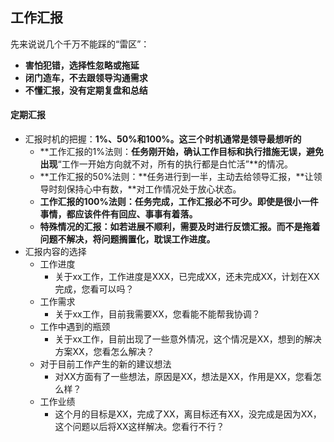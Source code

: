 ## 工作汇报

先来说说几个千万不能踩的“雷区”：

- **害怕犯错，选择性忽略或拖延** 
- **闭门造车，不去跟领导沟通需求** 
- **不懂汇报，没有定期复盘和总结** 

#### 定期汇报

- 汇报时机的把握：**1%、50%和100%。这三个时机通常是领导最想听的** 
    - **工作汇报的1%法则：**任务刚开始，确认工作目标和执行措施无误，避免出现**“工作一开始方向就不对，所有的执行都是白忙活”**的情况。
    - **工作汇报的50%法则：**任务进行到一半，主动去给领导汇报，**让领导时刻保持心中有数，**对工作情况处于放心状态。
    - **工作汇报的100%法则：**任务完成，工作汇报必不可少。即使是很小一件事情，都应该**件件有回应、事事有着落。**
    - **特殊情况的汇报：如若进展不顺利，需要及时进行反馈汇报。而不是拖着问题不解决，将问题搁置化，耽误工作进度。** 
- 汇报内容的选择
    - 工作进度
        - 关于xx工作，工作进度是XXX，已完成XX，还未完成XX，计划在XX完成，您看可以吗？
    - 工作需求
        - 关于xx工作，目前我需要XX，您看能不能帮我协调？
    - 工作中遇到的瓶颈
        - 关于xx工作，目前出现了一些意外情况，这个情况是XX，想到的解决方案XX，您看怎么解决？
    - 对于目前工作产生的新的建议想法
        - 对XX方面有了一些想法，原因是XX，想法是XX，作用是XX，您看怎么样？
    - 工作业绩
        - 这个月的目标是XX，完成了XX，离目标还有XX，没完成是因为XX，这个问题以后将XX这样解决。您看行不行？